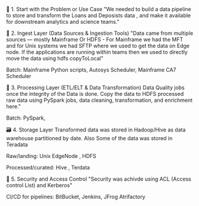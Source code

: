 🔧 1. Start with the Problem or Use Case
"We needed to build a data pipeline to store and transform the Loans and Deposists data , and make it available for downstream analytics and science teams."

🔄 2. Ingest Layer (Data Sources & Ingestion Tools)
"Data came from multiple sources — mostly Mainframe Or HDFS - For Mainframe we had the MFT and for Unix systems we had SFTP where we used to get the data on Edge node. If the applications are running within teams then we used to directly move the data using hdfs copyToLocal"


Batch: Mainframe Python scripts, Autosys Scheduler, Mainframe CA7 Scheduler

🧪 3. Processing Layer (ETL/ELT & Data Transformation)
Data Quality jobs once the integrity of the Data is done. 
Copy the data to HDFS
processed raw data using PySpark jobs, data cleaning, transformation, and enrichment here."

Batch: PySpark,

🗃️ 4. Storage Layer
Transformed data was stored in Hadoop/Hive as data warehouse partitioned by date.
Also Some of the data was stored in Teradata

Raw/landing: Unix EdgeNode , HDFS

Processed/curated: Hive  , Terdata

🔐 5. Security and Access Control
"Security was achivde using ACL (Access control List) and Kerberos"



CI/CD for pipelines: BitBucket, Jenkins, JFrog Atrifactory 

